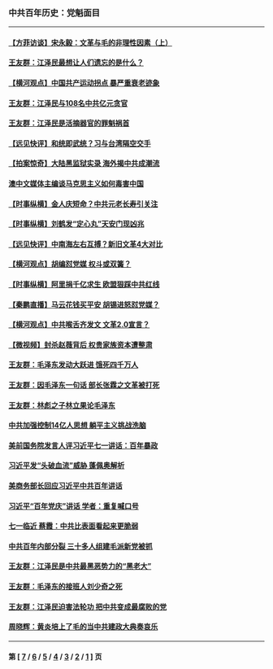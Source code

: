 ### 中共百年历史：党魁面目
---
#### [【方菲访谈】宋永毅：文革与毛的非理性因素（上）](../../pages/nf1176107/n13469956.md?02120430) 
#### [王友群：江泽民最想让人们遗忘的是什么？](../../pages/nf1176107/n13408949.md?02120430) 
#### [【横河观点】中国共产运动拐点 暴严重衰老迹象](../../pages/nf1176107/n13388333.md?02120430) 
#### [王友群：江泽民与108名中共亿元贪官](../../pages/nf1176107/n13352358.md?02120430) 
#### [王友群：江泽民是活摘器官的罪魁祸首](../../pages/nf1176107/n13336903.md?02120430) 
#### [【远见快评】和统即武统？习与台湾隔空交手](../../pages/nf1176107/n13297739.md?02120430) 
#### [【拍案惊奇】大陆黑监狱实录 海外揭中共成潮流](../../pages/nf1176107/n13288853.md?02120430) 
#### [澳中文媒体主编谈马克思主义如何毒害中国](../../pages/nf1176107/n13257387.md?02120430) 
#### [【时事纵横】金人庆短命？中共元老长寿引关注](../../pages/nf1176107/n13217934.md?02120430) 
#### [【时事纵横】刘鹤发“定心丸”天安门现凶兆](../../pages/nf1176107/n13215416.md?02120430) 
#### [【远见快评】中南海左右互搏？新旧文革4大对比](../../pages/nf1176107/n13214745.md?02120430) 
#### [【横河观点】胡编怼党媒 权斗或双簧？](../../pages/nf1176107/n13210864.md?02120430) 
#### [【时事纵横】阿里捐千亿求生 欧盟狠踩中共红线](../../pages/nf1176107/n13206431.md?02120430) 
#### [【秦鹏直播】马云花钱买平安 胡锡进怒怼党媒？](../../pages/nf1176107/n13206392.md?02120430) 
#### [【横河观点】中共喉舌齐发文 文革2.0宣言？](../../pages/nf1176107/n13201248.md?02120430) 
#### [【微视频】封杀赵薇背后 权贵家族资本遭整肃](../../pages/nf1176107/n13197798.md?02120430) 
#### [王友群：毛泽东发动大跃进 饿死四千万人](../../pages/nf1176107/n13177158.md?02120430) 
#### [王友群：因毛泽东一句话 部长张霖之文革被打死](../../pages/nf1176107/n13161711.md?02120430) 
#### [王友群：林彪之子林立果论毛泽东](../../pages/nf1176107/n13128622.md?02120430) 
#### [中共加强控制14亿人思想 躺平主义挑战洗脑](../../pages/nf1176107/n13094299.md?02120430) 
#### [美前国务院发言人评习近平七一讲话：百年暴政](../../pages/nf1176107/n13066986.md?02120430) 
#### [习近平发“头破血流”威胁 蓬佩奥解析](../../pages/nf1176107/n13063604.md?02120430) 
#### [美商务部长回应习近平中共百年讲话](../../pages/nf1176107/n13062903.md?02120430) 
#### [习近平“百年党庆”讲话 学者：重复喊口号](../../pages/nf1176107/n13061411.md?02120430) 
#### [七一临近 蔡霞：中共比表面看起来更脆弱](../../pages/nf1176107/n13056418.md?02120430) 
#### [中共百年内部分裂 三十多人组建毛派新党被抓](../../pages/nf1176107/n13044023.md?02120430) 
#### [王友群：江泽民是中共最黑恶势力的“黑老大”](../../pages/nf1176107/n13022180.md?02120430) 
#### [王友群：毛泽东的接班人刘少奇之死](../../pages/nf1176107/n12991772.md?02120430) 
#### [王友群：江泽民迫害法轮功 把中共变成最腐败的党](../../pages/nf1176107/n12947347.md?02120430) 
#### [周晓辉：黄炎培上了毛的当中共建政大典奏哀乐](../../pages/nf1176107/n12942780.md?02120430) 

---
#### 第 [ [7](./7.md?02120430) / [6](./6.md?02120430) / [5](./5.md?02120430) / [4](./4.md?02120430) / [3](./3.md?02120430) / [2](./2.md?02120430) / [1](./1.md?02120430) ] 页
